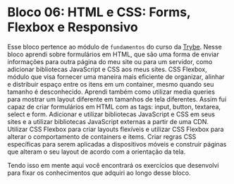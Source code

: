 # Bloco 06: HTML e CSS: Forms, Flexbox e Responsivo

Esse bloco pertence ao módulo de `fundamentos` do curso da [Trybe](https://www.betrybe.com/). Nesse bloco aprendi sobre formulários em HTML, que são uma forma de enviar informações para outra página do meu site ou para um servidor, como adicionar bibliotecas JavaScript e CSS aos meus sites. CSS Flexbox, módulo que visa fornecer uma maneira mais eficiente de organizar, alinhar e distribuir espaço entre os itens em um container, mesmo quando seu tamanho é desconhecido. Aprendi também como utilizar media queries para mostrar um layout diferente em tamanhos de tela diferentes. Assim fui capaz de criar formulários em HTML com as tags: input, button, textarea, select e form. Adicionar e utilizar bibliotecas JavaScript e CSS em seus sites e a utilizar bibliotecas JavaScript externas a partir de uma CDN. Utilizar CSS Flexbox para criar layouts flexíveis e utilizar CSS Flexbox para alterar o comportamento de containers e items. Criar regras CSS específicas para serem aplicadas a dispositivos móveis e construir páginas que alteram o seu layout de acordo com a orientação da tela.

Tendo isso em mente aqui você encontrará os exercícios que desenvolvi para fixar os conhecimentos que adquiri ao longo desse bloco.